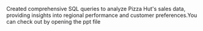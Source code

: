 Created comprehensive SQL queries to analyze Pizza Hut's sales data,
 providing insights into regional performance and customer preferences.You can check out by opening the ppt file
